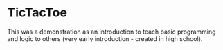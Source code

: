# TicTacToe

This was a demonstration as an introduction to teach basic programming and logic to others (very early introduction - created in high school). 
